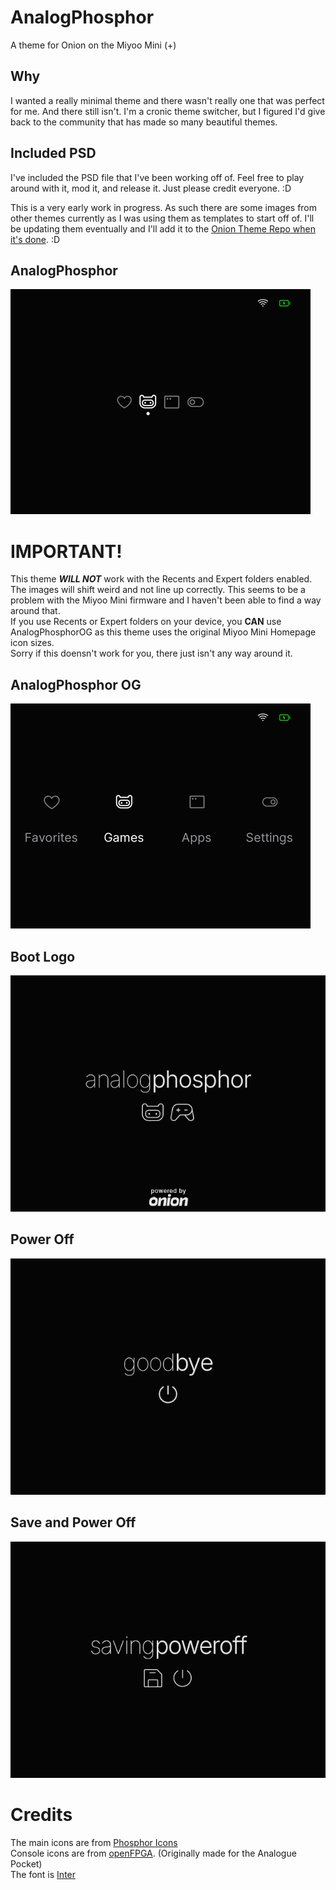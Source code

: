 # AnalogPhosphor
A theme for Onion on the Miyoo Mini (+)

## Why
I wanted a really minimal theme and there wasn't really one that was perfect for me. And there still isn't. I'm a cronic theme switcher, but I figured I'd give back to the community that has made so many beautiful themes.

## Included PSD
I've included the PSD file that I've been working off of. Feel free to play around with it, mod it, and release it. Just please credit everyone. :D


This is a very early work in progress. As such there are some images from other themes currently as I was using them as templates to start off of. I'll be updating them eventually and I'll add it to the [Onion Theme Repo when it's done](https://github.com/OnionUI/Themes/blob/main/README.md). :D

## AnalogPhosphor
![](preview.png)
# IMPORTANT!

This theme ***WILL NOT*** work with the Recents and Expert folders enabled. The images will shift weird and not line up correctly. This seems to be a problem with the Miyoo Mini firmware and I haven't been able to find a way around that.  
If you use Recents or Expert folders on your device, you **CAN** use AnalogPhosphorOG as this theme uses the original Miyoo Mini Homepage icon sizes.  
Sorry if this doensn't work for you, there just isn't any way around it.


## AnalogPhosphor OG
![](previewOG.png)

## Boot Logo
![](AnalogPhosphor/skin/extra/bootScreen.png)
## Power Off
![](AnalogPhosphor/skin/extra/Screen_Off.png)
## Save and Power Off
![](AnalogPhosphor/skin/extra/Screen_Off_Save.png)


# Credits
The main icons are from [Phosphor Icons](https://github.com/phosphor-icons/homepage)  
Console icons are from [openFPGA](https://github.com/spiritualized1997/openFPGA-Platform-Art-Set). (Originally made for the Analogue Pocket)  
The font is [Inter](https://github.com/rsms/inter)
